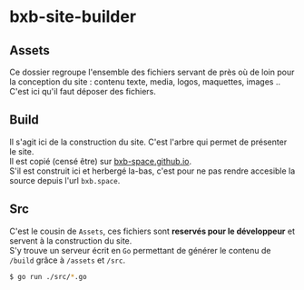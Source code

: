 # bxb-site-builder

## Assets
Ce dossier regroupe l'ensemble des fichiers servant de près où de loin pour la conception du site : contenu texte, media, logos, maquettes, images ..
C'est ici qu'il faut déposer des fichiers.

## Build
Il s'agit ici de la construction du site. C'est l'arbre qui permet de présenter le site.  
Il est copié (censé être) sur [bxb-space.github.io](https://github.com/bxb-space/bxb-space.github.io).  
S'il est construit ici et herbergé la-bas, c'est pour ne pas rendre accesible la source depuis l'url `bxb.space`.

## Src
C'est le cousin de `Assets`, ces fichiers sont **reservés pour le développeur** et servent à la construction du site.  
S'y trouve un serveur écrit en `Go` permettant de générer le contenu de `/build` grâce à `/assets` et `/src`.

```sh
$ go run ./src/*.go
```
